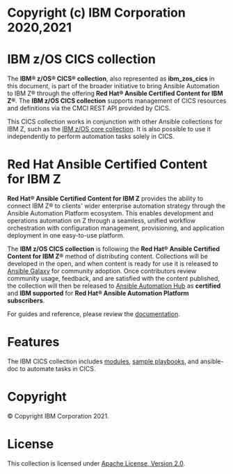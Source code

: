# Copyright (c) IBM Corporation 2020,2021
IBM z/OS CICS collection
========================

The **IBM® z/OS® CICS® collection**, also represented as **ibm\_zos\_cics**
in this document, is part of the broader initiative to bring Ansible Automation to IBM Z® through the offering
**Red Hat® Ansible Certified Content for IBM Z®**. The **IBM z/OS CICS collection** supports management of CICS
resources and definitions via the CMCI REST API provided by CICS.

This CICS collection works in conjunction with other Ansible collections for IBM Z,
such as the [IBM z/OS core collection](https://github.com/ansible-collections/ibm_zos_core).
It is also possible to use it independently to perform automation tasks solely in CICS.


Red Hat Ansible Certified Content for IBM Z
===========================================

**Red Hat® Ansible Certified Content for IBM Z** provides the ability to
connect IBM Z® to clients' wider enterprise automation strategy through the
Ansible Automation Platform ecosystem. This enables development and operations
automation on Z through a seamless, unified workflow orchestration with
configuration management, provisioning, and application deployment in
one easy-to-use platform.

The **IBM z/OS CICS collection** is following the
**Red Hat® Ansible Certified Content for IBM Z®** method of distributing
content. Collections will be developed in the open, and when content is ready
for use it is released to
[Ansible Galaxy](https://galaxy.ansible.com/search?keywords=zos_&order_by=-relevance&deprecated=false&type=collection&page=1)
for community adoption. Once contributors review community usage, feedback,
and are satisfied with the content published, the collection will then be
released to [Ansible Automation Hub](https://www.ansible.com/products/automation-hub)
as **certified** and **IBM supported** for
**Red Hat® Ansible Automation Platform subscribers**. 


For guides and reference, please review the [documentation](https://ibm.github.io/z_ansible_collections_doc/index.html).

Features
========

The IBM CICS collection includes
[modules](https://github.com/ansible-collections/ibm_zos_cics/tree/master/plugins/modules/),
[sample playbooks](https://github.com/IBM/z_ansible_collections_samples),
and ansible-doc to automate tasks in CICS.


Copyright
=========
© Copyright IBM Corporation 2021.

License
=======
This collection is licensed under [Apache License,
Version 2.0](https://opensource.org/licenses/Apache-2.0).
